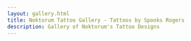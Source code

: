 ```yaml
---
layout: gallery.html
title: Noktorum Tattoo Gallery - Tattoos by Spooks Rogers
description: Gallery of Noktorum's Tattoo Designs
---
```

